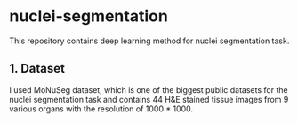 # nuclei-segmentation
This repository contains deep learning method for nuclei segmentation task.

## 1. Dataset
I used MoNuSeg dataset, which is one of the biggest public datasets for the nuclei segmentation task and contains 44 H&E stained tissue images from 9 various organs with the resolution of 1000 * 1000.
